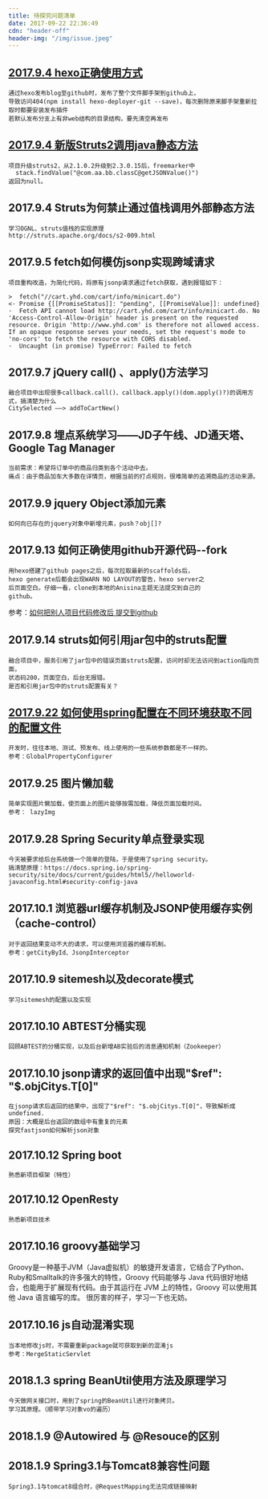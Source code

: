 ```yaml
---
title: 待探究问题清单
date: 2017-09-22 22:36:49
cdn: "header-off"
header-img: "/img/issue.jpeg"
---
```

## [2017.9.4 hexo正确使用方式](http://riveryellow.github.io/2017/09/10/buid-blog/)
```
通过hexo发布blog至github时，发布了整个文件脚手架到github上，
导致访问404(npm install hexo-deployer-git --save)，每次删除原来脚手架重新拉取时都要安装发布插件
若默认发布分支上有非web结构的目录结构，要先清空再发布
```


## [2017.9.4 新版Struts2调用java静态方法](https://riveryellow.github.io/2017/09/20/struts-ognlstack-bug/)
```
项目升级struts2，从2.1.0.2升级到2.3.0.15后，freemarker中
  stack.findValue("@com.aa.bb.classC@getJSONValue()")
返回为null。
```

## 2017.9.4 Struts为何禁止通过值栈调用外部静态方法
```
学习OGNL、struts值栈的实现原理
http://struts.apache.org/docs/s2-009.html
```

## 2017.9.5 fetch如何模仿jsonp实现跨域请求
```
项目重构改造，为简化代码，将原有jsonp请求通过fetch获取，遇到报错如下：

>  fetch("//cart.yhd.com/cart/info/minicart.do")
<· Promise {[[PromiseStatus]]: "pending", [[PromiseValue]]: undefined}
·  Fetch API cannot load http://cart.yhd.com/cart/info/minicart.do. No 'Access-Control-Allow-Origin' header is present on the requested resource. Origin 'http://www.yhd.com' is therefore not allowed access. If an opaque response serves your needs, set the request's mode to 'no-cors' to fetch the resource with CORS disabled.
·  Uncaught (in promise) TypeError: Failed to fetch
```

## 2017.9.7 jQuery call() 、apply()方法学习
```
融合项目中出现很多callback.call()、callback.apply()(dom.apply()?)的调用方式，搞清楚为什么
CitySelected ——> addToCartNew()
```

## 2017.9.8 埋点系统学习——JD子午线、JD通天塔、Google Tag Manager
```
当前需求：希望将订单中的商品归类到各个活动中去。
痛点：由于商品加车大多数在详情页，根据当前的打点规则，很难简单的追溯商品的活动来源。
```

## 2017.9.9 jquery Object添加元素
```
如何向已存在的jquery对象中新增元素，push？obj[]?
```

## 2017.9.13 如何正确使用github开源代码--fork
```
用hexo搭建了github pages之后，每次拉取最新的scaffolds后，
hexo generate后都会出现WARN NO LAYOUT的警告，hexo server之
后页面空白。仔细一看，clone到本地的Anisina主题无法提交到自己的
github。
```
参考：[如何把别人项目代码修改后 提交到github](http://yijiebuyi.com/blog/9c00641126e41779ef38cafb9c6aad67.html)

## 2017.9.14 struts如何引用jar包中的struts配置
```
融合项目中，服务引用了jar包中的错误页面struts配置，访问时却无法访问到action指向页面，
状态码200，页面空白，后台无报错。
是否和引用jar包中的struts配置有关？
```

## [2017.9.22 如何使用spring配置在不同环境获取不同的配置文件](https://riveryellow.github.io/2017/09/25/property-placeholder/)
```
开发时，往往本地、测试、预发布、线上使用的一些系统参数都是不一样的。
参考：GlobalPropertyConfigurer
```

## 2017.9.25 图片懒加载
```
简单实现图片懒加载，使页面上的图片能够按需加载，降低页面加载时间。
参考： lazyImg
```

## 2017.9.28 Spring Security单点登录实现
```
今天被要求给后台系统做一个简单的登陆，于是使用了spring security。
搞清楚原理：https://docs.spring.io/spring-security/site/docs/current/guides/html5//helloworld-javaconfig.html#security-config-java
```

## 2017.10.1 浏览器url缓存机制及JSONP使用缓存实例（cache-control）
```
对于返回结果变动不大的请求，可以使用浏览器的缓存机制。
参考：getCityById、JsonpInterceptor
```

## 2017.10.9 sitemesh以及decorate模式
```
学习sitemesh的配置以及实现
```

## 2017.10.10 ABTEST分桶实现
```
回顾ABTEST的分桶实现，以及后台新增AB实验后的消息通知机制（Zookeeper）
```

## 2017.10.10 jsonp请求的返回值中出现"$ref": "$.objCitys.T[0]"
```
在jsonp请求后返回的结果中，出现了"$ref": "$.objCitys.T[0]"，导致解析成undefined.
原因：大概是后台返回的数组中有重复的元素
探究fastjson如何解析json对象
```

## 2017.10.12 Spring boot
```
熟悉新项目框架（特性）
```

## 2017.10.12 OpenResty
```
熟悉新项目技术
```

## 2017.10.16 groovy基础学习
Groovy是一种基于JVM（Java虚拟机）的敏捷开发语言，它结合了Python、Ruby和Smalltalk的许多强大的特性，Groovy 代码能够与 Java 代码很好地结合，也能用于扩展现有代码。由于其运行在 JVM 上的特性，Groovy 可以使用其他 Java 语言编写的库。
很厉害的样子，学习一下也无妨。

## 2017.10.16 js自动混淆实现
```
当本地修改js时，不需要重新package就可获取到新的混淆js
参考：MergeStaticServlet
```

## 2018.1.3 spring BeanUtil使用方法及原理学习
```
今天做网关接口时，用到了spring的BeanUtil进行对象拷贝。
学习其原理。（顺带学习对象vo的遍历）
```

## 2018.1.9 @Autowired 与 @Resouce的区别

## 2018.1.9 Spring3.1与Tomcat8兼容性问题
```
Spring3.1与tomcat8组合时，@RequestMapping无法完成链接映射
```

